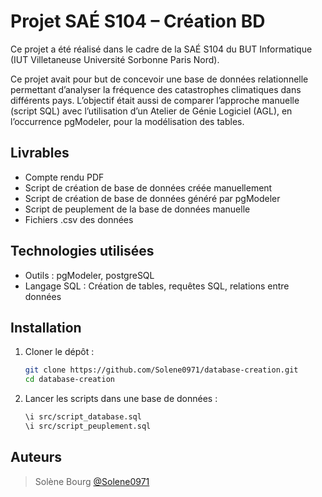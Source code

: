 # Projet SAÉ S104 – Création BD

Ce projet a été réalisé dans le cadre de la SAÉ S104 du BUT Informatique (IUT Villetaneuse Université Sorbonne Paris Nord). 

Ce projet avait pour but de concevoir une base de données relationnelle permettant d’analyser la fréquence des catastrophes climatiques dans différents pays. L’objectif était aussi de comparer l’approche manuelle (script SQL) avec l’utilisation d’un Atelier de Génie Logiciel (AGL), en l’occurrence pgModeler, pour la modélisation des tables.


## Livrables

- Compte rendu PDF
- Script de création de base de données créée manuellement
- Script de création de base de données généré par pgModeler
- Script de peuplement de la base de données manuelle
- Fichiers .csv des données


## Technologies utilisées

- Outils : pgModeler, postgreSQL
- Langage SQL : Création de tables, requêtes SQL, relations entre données


## Installation

1. Cloner le dépôt :

   ```bash
   git clone https://github.com/Solene0971/database-creation.git
   cd database-creation

2. Lancer les scripts dans une base de données :
   ```bash
   \i src/script_database.sql
   \i src/script_peuplement.sql


## Auteurs
>Solène Bourg [@Solene0971](https://github.com/Solene0971/)  
